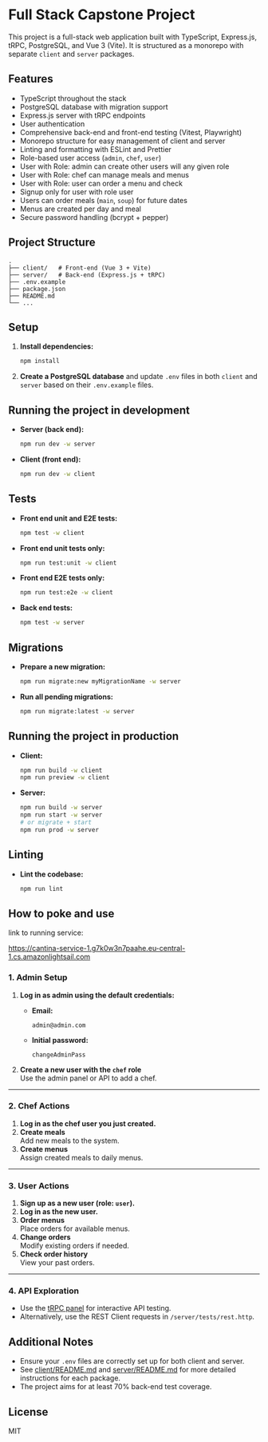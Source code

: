 # Full Stack Capstone Project

This project is a full-stack web application built with TypeScript, Express.js, tRPC, PostgreSQL, and Vue 3 (Vite). It is structured as a monorepo with separate `client` and `server` packages.

## Features

- TypeScript throughout the stack
- PostgreSQL database with migration support
- Express.js server with tRPC endpoints
- User authentication
- Comprehensive back-end and front-end testing (Vitest, Playwright)
- Monorepo structure for easy management of client and server
- Linting and formatting with ESLint and Prettier
- Role-based user access (`admin`, `chef`, `user`)
- User with Role: admin can create other users will any given role
- User with Role: chef can manage meals and menus
- User with Role: user can order a menu and check
- Signup only for user with role user
- Users can order meals (`main`, `soup`) for future dates
- Menus are created per day and meal
- Secure password handling (bcrypt + pepper)

## Project Structure

```
.
├── client/   # Front-end (Vue 3 + Vite)
├── server/   # Back-end (Express.js + tRPC)
├── .env.example
├── package.json
├── README.md
└── ...
```

## Setup

1. **Install dependencies:**

   ```bash
   npm install
   ```

2. **Create a PostgreSQL database** and update `.env` files in both `client` and `server` based on their `.env.example` files.

## Running the project in development

- **Server (back end):**
  ```bash
  npm run dev -w server
  ```
- **Client (front end):**
  ```bash
  npm run dev -w client
  ```

## Tests

- **Front end unit and E2E tests:**
  ```bash
  npm test -w client
  ```
- **Front end unit tests only:**
  ```bash
  npm run test:unit -w client
  ```
- **Front end E2E tests only:**
  ```bash
  npm run test:e2e -w client
  ```
- **Back end tests:**
  ```bash
  npm test -w server
  ```

## Migrations

- **Prepare a new migration:**
  ```bash
  npm run migrate:new myMigrationName -w server
  ```
- **Run all pending migrations:**
  ```bash
  npm run migrate:latest -w server
  ```

## Running the project in production

- **Client:**
  ```bash
  npm run build -w client
  npm run preview -w client
  ```
- **Server:**
  ```bash
  npm run build -w server
  npm run start -w server
  # or migrate + start
  npm run prod -w server
  ```

## Linting

- **Lint the codebase:**
  ```bash
  npm run lint
  ```

## How to poke and use

link to running service:

https://cantina-service-1.g7k0w3n7paahe.eu-central-1.cs.amazonlightsail.com

### 1. Admin Setup

1. **Log in as admin using the default credentials:**

   - **Email:**
     ```
     admin@admin.com
     ```
   - **Initial password:**
     ```
     changeAdminPass
     ```

2. **Create a new user with the `chef` role**  
   Use the admin panel or API to add a chef.

---

### 2. Chef Actions

1. **Log in as the chef user you just created.**
2. **Create meals**  
   Add new meals to the system.
3. **Create menus**  
   Assign created meals to daily menus.

---

### 3. User Actions

1. **Sign up as a new user (role: `user`).**
2. **Log in as the new user.**
3. **Order menus**  
   Place orders for available menus.
4. **Change orders**  
   Modify existing orders if needed.
5. **Check order history**  
   View your past orders.

---

### 4. API Exploration

- Use the [tRPC panel](http://localhost:3000/api/v1/trpc-panel) for interactive API testing.
- Alternatively, use the REST Client requests in `/server/tests/rest.http`.

## Additional Notes

- Ensure your `.env` files are correctly set up for both client and server.
- See [client/README.md](client/README.md) and [server/README.md](server/README.md) for more detailed instructions for each package.
- The project aims for at least 70% back-end test coverage.

## License

MIT
